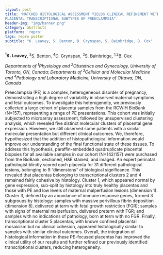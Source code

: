 ```yaml
---
layout: post
title: "MATCHED HISTOLOGICAL ASSESSMENT YIELDS CLINICAL REFINEMENT WITHIN
PLACENTAL TRANSCRIPTIONAL SUBTYPES OF PREECLAMPSIA"
header-img: "img/banner.png"
category: abstracts
platform: 'repro'
tags: repro poster
subtitle: "K. Leavey, S. Benton, D. Grynspan, S. Bainbridge, B. Cox"
---
```

__<sup>1</sup>K. Leavey__, <sup>3</sup>S. Benton, <sup>4</sup>D. Grynspan, <sup>3</sup>S. Bainbridge,
<sup>1,2</sup>B. Cox

_Departments of <sup>1</sup>Physiology and <sup>2</sup>Obstetrics and Gynecology,
University of Toronto, ON, Canada; Departments of <sup>3</sup>Cellular and
Molecular Medicine and <sup>4</sup>Pathology and Laboratory Medicine, University
of Ottawa, ON, Canada_

Preeclampsia (PE) is a complex, heterogeneous disorder of pregnancy,
demonstrating a high degree of variability in observed maternal symptoms
and fetal outcomes. To investigate this heterogeneity, we previously
collected a large cohort of placenta samples from the RCWIH BioBank
(N=157), representing a range of PE presentations. This cohort was
initially subjected to microarray assessment, followed by unsupervised
clustering analysis, which revealed five distinct molecular clusters of
placental gene expression. However, we still observed some patients with
a similar molecular presentation but different clinical outcomes. We,
therefore, hypothesized that the addition of histopathological
information would improve our understanding of the final functional
state of these tissues. To address this hypothesis, paraffin-embedded
quadruplicate placental biopsies for all available samples in our cohort
(N=142/157) were purchased from the BioBank, sectioned, H&E stained, and
imaged. An expert perinatal pathologist blindly scored each placenta for
31 different pathological lesions, belonging to 9 “dimensions” of
biological significance. This revealed that placentas belonging to
transcriptional clusters 2 and 4 remained fairly cohesive by histology.
Cluster 1, which appeared normal by gene expression, sub-split by
histology into truly healthy placentas and those with PE and low levels
of maternal malperfusion lesions (dimension 1). Cluster 3, defined by an
abundance of immune response genes, formed 3 subgroups by histology:
samples with massive perivillous fibrin deposition (dimension 8),
delivered at term with fetal growth restriction (FGR); samples with
signs of maternal malperfusion, delivered preterm with FGR; and samples
with no indications of pathology, born at term with no FGR. Finally,
transcriptional cluster 5 placentas, with known confined placental
mosaicism but no clinical cohesion, appeared histologically similar to
samples with similar clinical outcomes. Overall, the integration of
histological information in these PE-focused placentas has improved the
clinical utility of our results and further refined our previously
identified transcriptional clusters, reducing heterogeneity.
